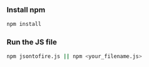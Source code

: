 ### Install npm
```bash
npm install
```

### Run the JS file
```bash
npm jsontofire.js || npm <your_filename.js>
```

